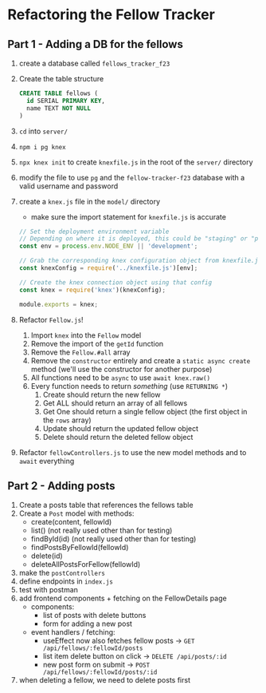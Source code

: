 # Refactoring the Fellow Tracker

## Part 1 - Adding a DB for the fellows

1. create a database called `fellows_tracker_f23`
2. Create the table structure

    ```sql
    CREATE TABLE fellows (
      id SERIAL PRIMARY KEY,
      name TEXT NOT NULL
    )
    ```

3. `cd` into `server/`
4. `npm i pg knex`
5. `npx knex init` to create `knexfile.js` in the root of the `server/` directory
6. modify the file to use `pg` and the `fellow-tracker-f23` database with a valid username and password
7. create a `knex.js` file in the `model/` directory
   - make sure the import statement for `knexfile.js` is accurate

    ```js
    // Set the deployment environment variable
    // Depending on where it is deployed, this could be "staging" or "production"
    const env = process.env.NODE_ENV || 'development';

    // Grab the corresponding knex configuration object from knexfile.js
    const knexConfig = require('../knexfile.js')[env];

    // Create the knex connection object using that config
    const knex = require('knex')(knexConfig);

    module.exports = knex;
    ```

8.  Refactor `Fellow.js`!
    1. Import `knex` into the `Fellow` model
    2. Remove the import of the `getId` function
    3. Remove the `Fellow.#all` array
    4. Remove the `constructor` entirely and create a `static async create` method (we'll use the constructor for another purpose)
    5. All functions need to be `async` to use `await knex.raw()`
    6. Every function needs to return *something* (use `RETURNING *`)
       1. Create should return the new fellow
       2. Get ALL should return an array of all fellows
       3. Get One should return a single fellow object (the first object in the `rows` array)
       4. Update should return the updated fellow object
       5. Delete should return the deleted fellow object
9.  Refactor `fellowControllers.js` to use the new model methods and to `await` everything


## Part 2 - Adding posts

1. Create a posts table that references the fellows table
2. Create a `Post` model with methods:
   - create(content, fellowId)
   - list() (not really used other than for testing)
   - findById(id) (not really used other than for testing)
   - findPostsByFellowId(fellowId)
   - delete(id)
   - deleteAllPostsForFellow(fellowId)
3. make the `postControllers`
4. define endpoints in `index.js`
5. test with postman
6. add frontend components + fetching on the FellowDetails page
    - components:
      - list of posts with delete buttons
      - form for adding a new post 
    - event handlers / fetching:
      - useEffect now also fetches fellow posts -> `GET /api/fellows/:fellowId/posts`
      - list item delete button on click -> `DELETE /api/posts/:id`
      - new post form on submit -> `POST /api/fellows/:fellowId/posts/:id`
7. when deleting a fellow, we need to delete posts first